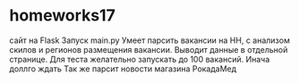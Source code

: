 # homeworks17

сайт на Flask
Запуск main.py
Умеет парсить вакансии на HH,
с анализом скилов и регионов размещения вакансии. 
Выводит данные в отдельной странице. 
Для теста желательно запускать до 100 вакансий. 
Инача доллго ждать
Так же парсит новости магазина РокадаМед
